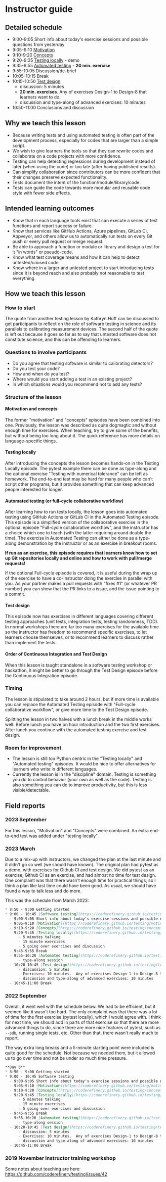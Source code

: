 # Instructor guide

## Detailed schedule

- 9:00-9:05 Short info about today's exercise sessions and possible questions from yesterday
- 9:05-9:10 [Motivation](https://coderefinery.github.io/testing/motivation/)
- 9:10-9:20 [Concepts](https://coderefinery.github.io/testing/concepts/)
- 9:20-9:35 [Testing locally](https://coderefinery.github.io/testing/pytest/) - demo
- 9:35-9:55 [Automated testing](https://coderefinery.github.io/testing/continuous-integration/) - **20 min. exercise**
- 9:55-10:05 Discussion/de-brief
- 10:05-10:15 Break
- 10:15-10:50 [Test design](https://coderefinery.github.io/testing/test-design/)
    - discussion: 5 minutes
    - **20 min. exercises**. Any of exercises Design-1 to Design-8 that learners want to do.
    - discussion and type-along of advanced exercises: 10 minutes
- 10:50-11:00 Conclusions and discussion


## Why we teach this lesson

- Because writing tests and using automated testing is often part
  of the development process, especially for codes that are larger than
  a simple script.
- We wish to give learners the tools so that they can rewrite codes and
  collaborate on a code projects with more confidence.
- Testing can help detecting regressions during development instead of later
  (when using the code) or too late (after having published results).
- Can simplify collaboration since contributors can be more confident that
  their changes preserve expected functionality.
- Tests document the intent of the function/module/library/code.
- Tests can guide the code towards more modular and reusable code style with
  fewer side effects.


## Intended learning outcomes

- Know that in each language tools exist that can execute a series of test functions
  and report success or failure.
- Know that services like GitHub Actions, Azure pipelines, GitLab CI, Appveyor, and others
  allow us to automatically run tests on every Git push or every pull request or merge request.
- Be able to approach a function or module or library and design a test for it "in words"
  or pseudo-code.
- Know what test coverage means and how it can help to detect untested/unused code.
- Know where in a larger and untested project to start introducing tests since it is beyond
  reach and also probably not reasonable to test everything.


## How we teach this lesson

### How to start

The quote from another testing lesson by Kathryn Huff can be discussed
to get participants to reflect on the role of software testing in
science and its parallels to calibrating measurement devices. The second half
of the quote is left out because it goes so far as to say that untested software
does not constitute science, and this can be offending to learners.

### Questions to involve participants

- Do you agree that testing software is similar to calibrating detectors?
- Do you test your code?
- How and when do you test?
- Where would you start adding a test in an existing project?
- In which situations would you recommend not to add any tests?


### Structure of the lesson

#### Motivation and concepts

The former "motivation" and "concepts" episodes have been combined
into one.  Previously, the lesson was described as quite dogmagtic and
without enough time for exercises.  When teaching, try to give some of
the benefits, but without being too long about it.  The quick
reference has more details on language-specific things.

#### Testing locally

After introducing the concepts the lesson becomes hands-on in the
Testing Locally episode. The pytest example there can be done as
type-along and the optional exercise "Testing with numerical
tolerance" can be left as homework.  The end-to-end test may be hard
for many people who can't script other programs, but it provides
something that can keep advanced people interested for longer.

#### Automated testing (or full-cycle collaborative workflow)

After learning how to run tests locally, the lesson goes into
automated testing using GitHub Actions or GitLab CI in the Automated
Testing episode. This episode is a simplified version of the
collaborative exercise in the optional episode "Full-cycle
collaborative workflow", and the instructor has a choice which one to
teach (with the latter requiring around double the time). The
exercise in Automated Testing can either be done as a type-along
demonstration by the instructor or as an exercise in breakout rooms.

**If run as an exercise, this episode requires that learners know how
to set up Git repositories locally and online and how to work with
pull/merge requests!**

If the optional Full-cycle episode is covered, it is useful during the
wrap up of the exercise to have a co-instructor doing the exercise in
parallel with you. As your partner makes a pull requests with "fixes
#1" (or whatever PR number) you can show that the PR links to a issue,
and the issue pointing to a commit.

#### Test design

This episode now has exercises in different languages covering
different testing approaches (unit tests, integration tests, testing
randomness, TDD). In normal workshops there are far too many
exercises for the available time so the instructor has freedom to
recommend specific exercises, to let learners choose themselves, or to
recommend learners to discuss rather than implement the tests.

#### Order of Continuous Integration and Test Design

When this lesson is taught standalone in a software testing workshop
or hackathon, it might be better to go through the Test Design episode
before the Continuous Integration episode.

### Timing

The lesson is stipulated to take around 2 hours, but if more time is
available you can replace the Automated Testing episode with "Full-cycle
collaborative workflow", or give more time to the Test Design episode.

Splitting the lesson in two halves with a lunch break in the middle
works well. Before lunch you have on hour introduction and the two
first exercises. After lunch you continue with the automated testing
exercise and test design.

### Room for improvement

- The lesson is still too Python centric in the "Testing locally" and "Automated testing" episodes.
  It would be nice to offer alternatives for learners who write in different languages.
- Currently the lesson is in the "discipline" domain. Testing is
  something you do to control behavior (your own as well as the code).
  Testing is also something you can do to improve productivity, but this
  is less visible/detectable.



## Field reports

### 2023 September

For this lesson, "Motivation" and "Concepts" were combined.  An extra
end-to-end test was added under "testing locally".


### 2023 March

Due to a mix-up with instructors, we changed the plan at the last
minute and it didn't go so well (we should have known).  The original
plan had pytest as a demo, with exercises for Github CI and test
design.  We did pytest as an exercise, Github CI as an exercise, and
had almost no time for test design.  One complaint was that there
wasn't enough time for practical things, so I think a plan like last
time could have been good.  As usual, we should have found a way to
talk less and do more.

This was the schedule from March 2023:

```markdown
* 8:50 - 9:00 Getting started
* 9:00 - 10:45 [Software testing](https://coderefinery.github.io/testing/)
  - 9:00-9:05 Short info about today's exercise sessions and possible questions from yesterday
  - 9:05-9:10 [Motivation](https://coderefinery.github.io/testing/motivation/)
  - 9:10-9:20 [Concepts](https://coderefinery.github.io/testing/concepts/)
  - 9:20-9:45 [Testing locally](https://coderefinery.github.io/testing/pytest/)
      - 5 minutes talking
      - 15 minute exercises
      - 5 going over exercises and discussion
  - 9:45-9:55 Break
  - 9:55-10:20 [Automated testing](https://coderefinery.github.io/testing/continuous-integration/)
      - type-along session
  - 10:20-10:45 [Test design](https://coderefinery.github.io/testing/test-design/)
      - discussion: 5 minutes
      - Exercises: 10 minutes.  Any of exercises Design-1 to Design-8 that learners want to do.
      - discussion and type-along of advanced exercises: 10 minutes
  - 10:45-11:00 Break
```

### 2022 September

Overall, it went well with the schedule below.  We had to be
efficient, but it seemed like it wasn't too hard.  The only complaint
was that there was a lot of time for the first exercise (pytest
locally), which I would agree with.  I think for next time, we should
add in parts of that exercise so that there are more advanced things
to do, since there are more nice features of pytest, such as `--pdb`,
running single tests, etc.  Other than that, there wasn't really much
to report.

The way extra long breaks and a 5-minute starting point were included
is quite good for the schedule.  Not because we needed them, but it
allowed us to go over time and not be under so much time pressure.

```markdown
**Day 6**
* 8:50 - 9:00 Getting started
* 9:00 - 10:45 Software testing
  - 9:00-9:05 Short info about today's exercise sessions and possible questions from yesterday
  - 9:05-9:10 [Motivation](https://coderefinery.github.io/testing/motivation/)
  - 9:10-9:20 [Concepts](https://coderefinery.github.io/testing/concepts/)
  - 9:20-9:45 [Testing locally](https://coderefinery.github.io/testing/pytest/)
      - 5 minutes talking
      - 15 minute exercises
      - 5 going over exercises and discussion
  - 9:45-9:55 Break
  - 9:55-10:20 [Automated testing](https://coderefinery.github.io/testing/continuous-integration/)
      - type-along session
  - 10:20-10:45 [Test design](https://coderefinery.github.io/testing/test-design/)
      - discussion: 5 minutes
      - Exercises: 10 minutes.  Any of exercises Design-1 to Design-8 that learners want to do.
      - discussion and type-along of advanced exercises: 10 minutes
  - 10:45-11:00 Break
```

### 2019 November instructor training workshop

Some notes about teaching are here:
<https://github.com/coderefinery/testing/issues/42>
